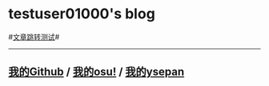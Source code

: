 # testuser01000's blog

#[文章跳转测试](docx/1.md)#

***

## [我的Github](https://github.com/testuser01000) / [我的osu!](https://osu.ppy.sh/users/31860102) / [我的ysepan](http://testuser.ysepan.com)
